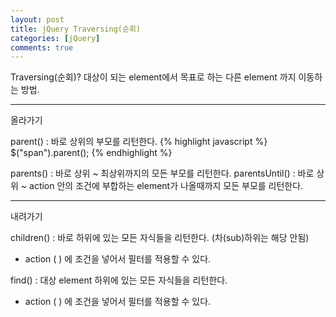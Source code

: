 ```yaml
---
layout: post
title: jQuery Traversing(순회)
categories: [jQuery]
comments: true
---
```


Traversing(순회)? 대상이 되는 element에서 목표로 하는 다른 element 까지 이동하는 방법.

-----------


올라가기

parent() : 바로 상위의 부모를 리턴한다.
{% highlight javascript %}
$("span").parent();
{% endhighlight %}

parents() : 바로 상위 ~ 최상위까지의 모든 부모를 리턴한다.
parentsUntil() : 바로 상위 ~ action 안의 조건에 부합하는 element가 나올때까지 모든 부모를 리턴한다.

------------------

내려가기

children() : 바로 하위에 있는 모든 자식들을 리턴한다. (차(sub)하위는 해당 안됨)
- action (  ) 에 조건을 넣어서 필터를 적용할 수 있다.

find() : 대상 element 하위에 있는 모든 자식들을 리턴한다. 
- action (  ) 에 조건을 넣어서 필터를 적용할 수 있다.
